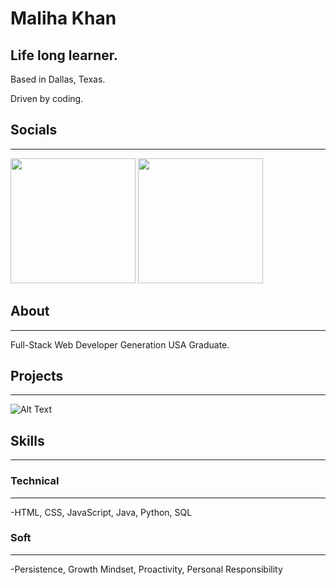 
Maliha Khan
============

Life long learner.
------------------

Based in Dallas, Texas.

Driven by coding.

## Socials
---------

[<img src="https://www.fpsa.org/wp-content/uploads/linkedin-logo-copy.png" width="200">](https://www.linkedin.com/in/malihatahirkhan/)
[<img src="https://github.githubassets.com/images/modules/logos_page/GitHub-Mark.png" width="200">](https://github.com/Maliha000)

## About
--------

Full-Stack Web Developer
Generation USA Graduate.

## Projects
----------------

![Alt Text](https://www.canva.com/design/DAFTykj0ML4/YOMORPvapNSC76JLIizStw/watch?utm_content=DAFTykj0ML4&utm_campaign=designshare&utm_medium=link&utm_source=publishsharelink)

## Skills
-----------
### Technical
--------------
-HTML, CSS, JavaScript, Java, Python, SQL

### Soft
----------
-Persistence, Growth Mindset, Proactivity, Personal Responsibility



